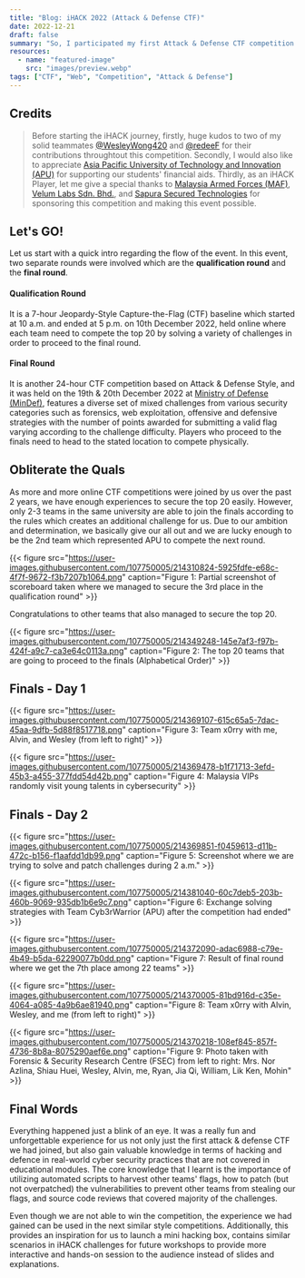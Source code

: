 ```yaml
---
title: "Blog: iHACK 2022 (Attack & Defense CTF)"
date: 2022-12-21
draft: false
summary: "So, I participated my first Attack & Defense CTF competition in Malaysia."
resources:
  - name: "featured-image"
    src: "images/preview.webp"
tags: ["CTF", "Web", "Competition", "Attack & Defense"]
---
```


## Credits

>Before starting the iHACK journey, firstly, huge kudos to two of my solid teammates [@WesleyWong420](https://github.com/WesleyWong420) and [@redeeF](https://github.com/redeeF) for their contributions throughtout this competition. Secondly, I would also like to appreciate [Asia Pacific University of Technology and Innovation (APU)](https://www.apu.edu.my/media/news/2751) for supporting our students' financial aids. Thirdly, as an iHACK Player, let me give a special thanks to [Malaysia Armed Forces (MAF)](https://www.mafhq.mil.my/index.php/en#ieK4bk0L9Ls), [Velum Labs Sdn. Bhd.](https://www.velumlabs.com/), and [Sapura Secured Technologies](https://www.sapuratech.com.my/) for sponsoring this competition and making this event possible.
## Let's GO!

Let us start with a quick intro regarding the flow of the event. In this event, two separate rounds were involved which are the **qualification round** and the **final round**. 

#### Qualification Round 

It is a 7-hour Jeopardy-Style Capture-the-Flag (CTF) baseline which started at 10 a.m. and ended at 5 p.m. on 10th December 2022, held online where each team need to compete the top 20 by solving a variety of challenges in order to proceed to the final round. 

#### Final Round 

It is another 24-hour CTF competition based on Attack & Defense Style, and it was held on the 19th & 20th December 2022 at [Ministry of Defense (MinDef)](https://mod.gov.my/en/), features a diverse set of mixed challenges from various security categories such as forensics, web exploitation, offensive and defensive strategies with the number of points awarded for submitting a valid flag varying according to the challenge difficulty. Players who proceed to the finals need to head to the stated location to compete physically. 

## Obliterate the Quals

As more and more online CTF competitions were joined by us over the past 2 years, we have enough experiences to secure the top 20 easily. However, only 2-3 teams in the same university are able to join the finals according to the rules which creates an additional challenge for us. Due to our ambition and determination, we basically give our all out and we are lucky enough to be the 2nd team which represented APU to compete the next round.

{{< figure src="https://user-images.githubusercontent.com/107750005/214310824-5925fdfe-e68c-4f7f-9672-f3b7207b1064.png" caption="Figure 1: Partial screenshot of scoreboard taken where we managed to secure the 3rd place in the qualification round" >}}

Congratulations to other teams that also managed to secure the top 20.

{{< figure src="https://user-images.githubusercontent.com/107750005/214349248-145e7af3-f97b-424f-a9c7-ca3e64c0113a.png" caption="Figure 2: The top 20 teams that are going to proceed to the finals (Alphabetical Order)" >}}

## Finals - Day 1

{{< figure src="https://user-images.githubusercontent.com/107750005/214369107-615c65a5-7dac-45aa-9dfb-5d88f8517718.png" caption="Figure 3: Team x0rry with me, Alvin, and Wesley (from left to right)" >}} 

{{< figure src="https://user-images.githubusercontent.com/107750005/214369478-b1f71713-3efd-45b3-a455-377fdd54d42b.png" caption="Figure 4: Malaysia VIPs randomly visit young talents in cybersecurity" >}}

## Finals - Day 2

{{< figure src="https://user-images.githubusercontent.com/107750005/214369851-f0459613-d11b-472c-b156-f1aafdd1db99.png" caption="Figure 5: Screenshot where we are trying to solve and patch challenges during 2 a.m." >}} 

{{< figure src="https://user-images.githubusercontent.com/107750005/214381040-60c7deb5-203b-460b-9069-935db1b6e9c7.png" caption="Figure 6: Exchange solving strategies with Team Cyb3rWarrior (APU) after the competition had ended" >}} 

{{< figure src="https://user-images.githubusercontent.com/107750005/214372090-adac6988-c79e-4b49-b5da-62290077b0dd.png" caption="Figure 7: Result of final round where we get the 7th place among 22 teams" >}} 

{{< figure src="https://user-images.githubusercontent.com/107750005/214370005-81bd916d-c35e-4064-a085-4a9b6ae81940.png" caption="Figure 8: Team x0rry with Alvin, Wesley, and me (from left to right)" >}} 

{{< figure src="https://user-images.githubusercontent.com/107750005/214370218-108ef845-857f-4736-8b8a-8075290aef6e.png" caption="Figure 9: Photo taken with Forensic & Security Research Centre (FSEC) from left to right: Mrs. Nor Azlina, Shiau Huei, Wesley, Alvin, me, Ryan, Jia Qi, William, Lik Ken, Mohin" >}}

## Final Words

Everything happened just a blink of an eye. It was a really fun and unforgettable experience for us not only just the first attack & defense CTF we had joined, but also gain valuable knowledge in terms of hacking and defence in real-world cyber security practices that are not covered in educational modules. The core knowledge that I learnt is the importance of utilizing automated scripts to harvest other teams' flags, how to patch (but not overpatched) the vulnerabilities to prevent other teams from stealing our flags, and source code reviews that covered majority of the challenges. 

Even though we are not able to win the competition, the experience we had gained can be used in the next similar style competitions. Additionally, this provides an inspiration for us to launch a mini hacking box, contains similar scenarios in iHACK challenges for future workshops to provide more interactive and hands-on session to the audience instead of slides and explanations.
